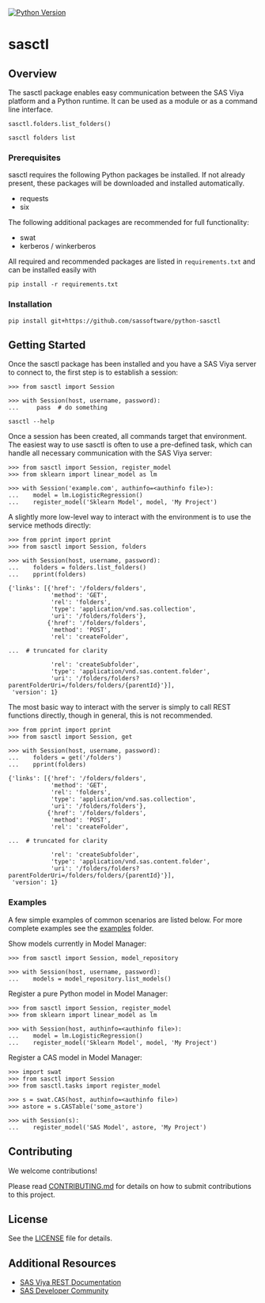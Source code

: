 <a href="https://www.python.org/">
    <img src="https://img.shields.io/badge/Python-3+-blue.svg?&style=for-the-badge&colorA=254f73" alt="Python Version">
</a>

# sasctl

## Overview

The sasctl package enables easy communication between the SAS Viya 
platform and a Python runtime. It can be used as a module or as a command line interface.
```
sasctl.folders.list_folders()
```

```
sasctl folders list
```


### Prerequisites

sasctl requires the following Python packages be installed.
If not already present, these packages will be downloaded and installed automatically.  
- requests
- six

The following additional packages are recommended for full functionality:
- swat
- kerberos / winkerberos


All required and recommended packages are listed in `requirements.txt` and can be installed easily with 
```
pip install -r requirements.txt
```

### Installation

```
pip install git+https://github.com/sassoftware/python-sasctl
```
  

## Getting Started

Once the sasctl package has been installed and you have a SAS Viya server to connect to, 
the first step is to establish a session:
```
>>> from sasctl import Session

>>> with Session(host, username, password):
...     pass  # do something
```
```
sasctl --help 
```


Once a session has been created, all commands target that environment. 
The easiest way to use sasctl is often to use a pre-defined task, 
which can handle all necessary communication with the SAS Viya server:
```
>>> from sasctl import Session, register_model
>>> from sklearn import linear_model as lm

>>> with Session('example.com', authinfo=<authinfo file>):
...    model = lm.LogisticRegression()
...    register_model('Sklearn Model', model, 'My Project')
```


A slightly more low-level way to interact with the environment is to use 
the service methods directly:
```
>>> from pprint import pprint
>>> from sasctl import Session, folders

>>> with Session(host, username, password):
...    folders = folders.list_folders()
...    pprint(folders)
    
{'links': [{'href': '/folders/folders',
            'method': 'GET',
            'rel': 'folders',
            'type': 'application/vnd.sas.collection',
            'uri': '/folders/folders'},
           {'href': '/folders/folders',
            'method': 'POST',
            'rel': 'createFolder',

...  # truncated for clarity

            'rel': 'createSubfolder',
            'type': 'application/vnd.sas.content.folder',
            'uri': '/folders/folders?parentFolderUri=/folders/folders/{parentId}'}],
 'version': 1}
```


The most basic way to interact with the server is simply to call REST 
functions directly, though in general, this is not recommended.
```
>>> from pprint import pprint
>>> from sasctl import Session, get

>>> with Session(host, username, password):
...    folders = get('/folders')
...    pprint(folders)
    
{'links': [{'href': '/folders/folders',
            'method': 'GET',
            'rel': 'folders',
            'type': 'application/vnd.sas.collection',
            'uri': '/folders/folders'},
           {'href': '/folders/folders',
            'method': 'POST',
            'rel': 'createFolder',

...  # truncated for clarity

            'rel': 'createSubfolder',
            'type': 'application/vnd.sas.content.folder',
            'uri': '/folders/folders?parentFolderUri=/folders/folders/{parentId}'}],
 'version': 1}
```




### Examples

A few simple examples of common scenarios are listed below.  For more 
complete examples see the [examples](examples) folder.

Show models currently in Model Manager:
```
>>> from sasctl import Session, model_repository

>>> with Session(host, username, password):
...    models = model_repository.list_models()
```

Register a pure Python model in Model Manager:
```
>>> from sasctl import Session, register_model
>>> from sklearn import linear_model as lm

>>> with Session(host, authinfo=<authinfo file>):
...    model = lm.LogisticRegression()
...    register_model('Sklearn Model', model, 'My Project')
```

Register a CAS model in Model Manager:
```
>>> import swat
>>> from sasctl import Session
>>> from sasctl.tasks import register_model

>>> s = swat.CAS(host, authinfo=<authinfo file>)
>>> astore = s.CASTable('some_astore')

>>> with Session(s):
...    register_model('SAS Model', astore, 'My Project')
```

## Contributing

We welcome contributions! 

Please read [CONTRIBUTING.md](CONTRIBUTING.md) 
for details on how to submit contributions to this project.

## License

See the [LICENSE](LICENSE) file for details.

## Additional Resources

* [SAS Viya REST Documentation](https://developer.sas.com/apis/rest/)
* [SAS Developer Community](https://communities.sas.com/t5/Developers/bd-p/developers)

